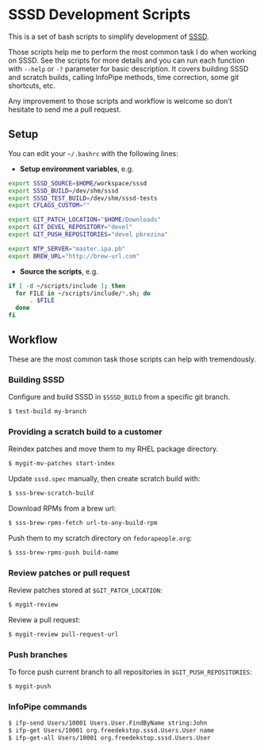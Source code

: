 # SSSD Development Scripts
 
This is a set of bash scripts to simplify development of [SSSD](https://fedorahosted.org/sssd).

Those scripts help me to perform the most common task I do when working on SSSD. See the scripts for more details and you can run each function with `--help` or `-?` parameter for basic description. It covers building SSSD and scratch builds, calling InfoPipe methods, time correction, some git shortcuts, etc.

Any improvement to those scripts and workflow is welcome so don't hesitate to send me a pull request.
 
## Setup
 
You can edit your `~/.bashrc` with the following lines:
 
* **Setup environment variables**, e.g.
```bash
export SSSD_SOURCE=$HOME/workspace/sssd
export SSSD_BUILD=/dev/shm/sssd
export SSSD_TEST_BUILD=/dev/shm/sssd-tests
export CFLAGS_CUSTOM=""

export GIT_PATCH_LOCATION="$HOME/Downloads"
export GIT_DEVEL_REPOSITORY="devel"
export GIT_PUSH_REPOSITORIES="devel pbrezina"

export NTP_SERVER="master.ipa.pb"
export BREW_URL="http://brew-url.com"
```
* **Source the scripts**, e.g.
```bash
if [ -d ~/scripts/include ]; then
  for FILE in ~/scripts/include/*.sh; do
      . $FILE
  done
fi
```

## Workflow ##

These are the most common task those scripts can help with tremendously.

### Building SSSD ###
 
Configure and build SSSD in `$SSSD_BUILD` from a specific git branch.
 
```bash
$ test-build my-branch
```
 
### Providing a scratch build to a customer ###
 
Reindex patches and move them to my RHEL package directory.

```bash
$ mygit-mv-patches start-index
```

Update `sssd.spec` manually, then create scratch build with:

```bash
$ sss-brew-scratch-build
```

Download RPMs from a brew url:

```bash
$ sss-brew-rpms-fetch url-to-any-build-rpm
```

Push them to my scratch directory on `fedorapeople.org`:

```bash
$ sss-brew-rpms-push build-name
```

### Review patches or pull request ###

Review patches stored at `$GIT_PATCH_LOCATION`:

```bash
$ mygit-review
```

Review a pull request:

```bash
$ mygit-review pull-request-url
```

### Push branches ###

To force push current branch to all repositories in `$GIT_PUSH_REPOSITORIES`:

```bash
$ mygit-push
```

### InfoPipe commands ###

```bash
$ ifp-send Users/10001 Users.User.FindByName string:John
$ ifp-get Users/10001 org.freedekstop.sssd.Users.User name
$ ifp-get-all Users/10001 org.freedekstop.sssd.Users.User
```
